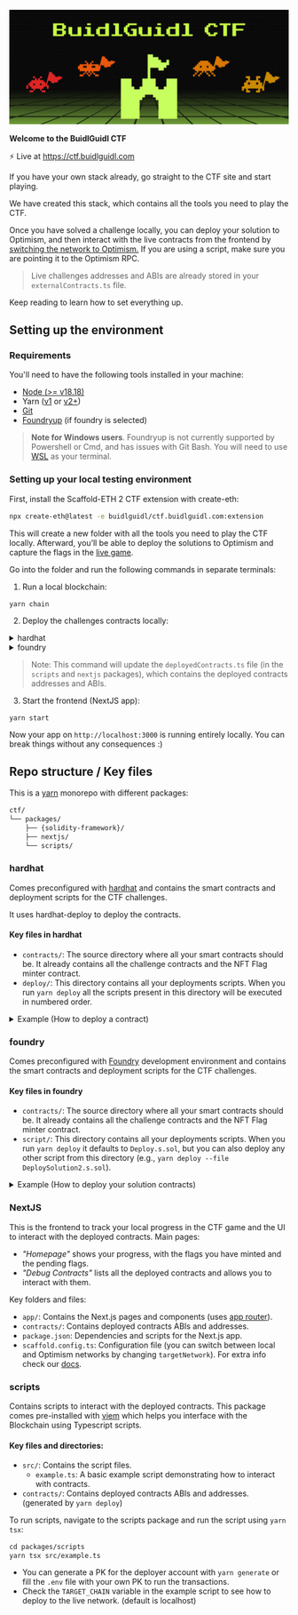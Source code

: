![BuidlGuidl CTF](https://raw.githubusercontent.com/buidlguidl/ctf.buidlguidl.com/refs/heads/main/packages/nextjs/public/readme-image.jpg)

**Welcome to the BuidlGuidl CTF**

⚡️ Live at https://ctf.buidlguidl.com

If you have your own stack already, go straight to the CTF site and start playing.

We have created this stack, which contains all the tools you need to play the CTF.

Once you have solved a challenge locally, you can deploy your solution to Optimism, and then interact with the live contracts from the frontend by [switching the network to Optimism.](#nextjs) If you are using a script, make sure you are pointing it to the Optimism RPC.

> Live challenges addresses and ABIs are already stored in your `externalContracts.ts` file.

Keep reading to learn how to set everything up.

## Setting up the environment

### Requirements

You'll need to have the following tools installed in your machine:

- [Node (>= v18.18)](https://nodejs.org/en/download/)
- Yarn ([v1](https://classic.yarnpkg.com/en/docs/install/) or [v2+](https://yarnpkg.com/getting-started/install))
- [Git](https://git-scm.com/downloads)
- [Foundryup](https://book.getfoundry.sh/getting-started/installation) (if foundry is selected)

> **Note for Windows users**. Foundryup is not currently supported by Powershell or Cmd, and has issues with Git Bash. You will need to use [WSL](https://learn.microsoft.com/en-us/windows/wsl/install) as your terminal.

### Setting up your local testing environment

First, install the Scaffold-ETH 2 CTF extension with create-eth:

```bash
npx create-eth@latest -e buidlguidl/ctf.buidlguidl.com:extension
```

This will create a new folder with all the tools you need to play the CTF locally. Afterward, you’ll be able to deploy the solutions to Optimism and capture the flags in the [live game](https://ctf.buidlguidl.com).

Go into the folder and run the following commands in separate terminals:

1. Run a local blockchain:

```
yarn chain
```

2. Deploy the challenges contracts locally:

  <details>
  <summary>
    hardhat
  </summary>

```
yarn deploy
```

  </details>

  <details>
  <summary>
    foundry
  </summary>

```
yarn deploy --file DeployChallenges.s.sol
```

  </details>

> Note: This command will update the `deployedContracts.ts` file (in the `scripts` and `nextjs` packages), which contains the deployed contracts addresses and ABIs.

3. Start the frontend (NextJS app):

```
yarn start
```

Now your app on `http://localhost:3000` is running entirely locally. You can break things without any consequences :)

## Repo structure / Key files

This is a [yarn](https://yarnpkg.com/features/workspaces) monorepo with different packages:

```
ctf/
└── packages/
    ├── {solidity-framework}/
    ├── nextjs/
    └── scripts/
```

### hardhat

Comes preconfigured with [hardhat](https://hardhat.org/) and contains the smart contracts and deployment scripts for the CTF challenges.

It uses hardhat-deploy to deploy the contracts.

#### Key files in hardhat

- `contracts/`: The source directory where all your smart contracts should be. It already contains all the challenge contracts and the NFT Flag minter contract.
- `deploy/`: This directory contains all your deployments scripts. When you run `yarn deploy` all the scripts present in this directory will be executed in numbered order.

<details>
<summary>Example (How to deploy a contract)</summary>

1. Create the smart contract:

   - Add your new contract file (e.g., `Challenge2Solution.sol`) in the `packages/hardhat/contracts/` directory.

2. Create a deployment script:

   - Add a new file (or use the already created `02_deploy_challenge_2_solution.ts` file as a starting point) in the `deploy/` directory.
   - Write your deployment script as needed (you can use `00_deploy_your_contract.ts` to guide you)

3. Deploy your contract locally:

   - Run `yarn deploy --tags solution2` to deploy your solution contract locally. The `tags` make sure that your are only deploying the solution contract and not all the other challenges (that were deployed with `yarn deploy` or `yarn deploy --tags CTF`).

4. When tested and ready, deploy your contract to Optimism (ask us for some funds if you need!):
   - > Note: You need a private key to deploy the contracts. You can generate one with `yarn generate` or add your own private key in the `.env` files in `/packages/hardhat` and `packages/scripts` folders.
   - Run `yarn deploy --tags solution2 --network optimism` to deploy your solution contract to Optimism.

For more details on deployment, including configuring deployer accounts or the network you want to deploy to, see the [Scaffold-ETH 2 deployment docs](https://docs.scaffoldeth.io/deploying/deploy-smart-contracts).

</details>

### foundry

Comes preconfigured with [Foundry](https://book.getfoundry.sh/) development environment and contains the smart contracts and deployment scripts for the CTF challenges.

#### Key files in foundry

- `contracts/`: The source directory where all your smart contracts should be. It already contains all the challenge contracts and the NFT Flag minter contract.
- `script/`: This directory contains all your deployments scripts. When you run `yarn deploy` it defaults to `Deploy.s.sol`, but you can also deploy any other script from this directory (e.g., `yarn deploy --file DeploySolution2.s.sol`).

<details>
<summary>Example (How to deploy your solution contracts)</summary>

1. Create the smart contract:

   - Add your new contract file (e.g., `Challenge2Solution.sol`) in the `packages/foundry/contracts/` directory.

2. Create a deployment script:

   - Add a new file (or use the already created `DeploySolution2.s.sol` file as a starting point) in the `script/` directory.
   - Write your deployment script as needed (you can use `DeployChallenges.s.sol` to guide you)

3. Deploy your contract locally:

   - Run `yarn deploy --file DeploySolution2.s.sol` to deploy your solution contract locally. `yarn deploy` by default runs `Deploy.s.sol` which is useful when deploying multiple solutions at once. Use the `--file` flag when you want to deploy a specific solution

4. When tested and ready, deploy your contract to Optimism (ask us for some funds if you need!):

   - > Note: You need a foundry keystore account to deploy. Either:

     - Generate with random private key: Run `yarn generate` and update `ETH_KEYSTORE_ACCOUNT=scaffold-eth-custom` in `packages/foundry/.env`.
     - Create one with existing private key: Run `yarn account:import`, enter your private key, and update `ETH_KEYSTORE_ACCOUNT=scaffold-eth-custom` in `packages/foundry/.env`.

   - > TIP: You can check configured account balance with `yarn account`.

   - Run `yarn deploy --file DeploySolution2.s.sol --network optimism` to deploy your solution contract to Optimism.

   For more details on deployment, including configuring deployer accounts or the network you want to deploy to, see the [Scaffold-ETH 2 foundry deployment](https://github.com/scaffold-eth/scaffold-eth-2/tree/foundry?tab=readme-ov-file#deploying-to-live-networks).

</details>

### NextJS

This is the frontend to track your local progress in the CTF game and the UI to interact with the deployed contracts. Main pages:

- _"Homepage"_ shows your progress, with the flags you have minted and the pending flags.
- _"Debug Contracts"_ lists all the deployed contracts and allows you to interact with them.

Key folders and files:

- `app/`: Contains the Next.js pages and components (uses [app router](https://nextjs.org/docs/app)).
- `contracts/`: Contains deployed contracts ABIs and addresses.
- `package.json`: Dependencies and scripts for the Next.js app.
- `scaffold.config.ts`: Configuration file (you can switch between local and Optimism networks by changing `targetNetwork`). For extra info check our [docs](https://docs.scaffoldeth.io/deploying/deploy-nextjs-app#scaffold-app-configuration).

### scripts

Contains scripts to interact with the deployed contracts. This package comes pre-installed with [viem](https://viem.sh/)
which helps you interface with the Blockchain using Typescript scripts.

#### Key files and directories:

- `src/`: Contains the script files.
  - `example.ts`: A basic example script demonstrating how to interact with contracts.
- `contracts/`: Contains deployed contracts ABIs and addresses. (generated by `yarn deploy`)

To run scripts, navigate to the scripts package and run the script using `yarn tsx`:

```shell
cd packages/scripts
yarn tsx src/example.ts
```

- You can generate a PK for the deployer account with `yarn generate` or fill the `.env` file with your own PK to run the transactions.
- Check the `TARGET_CHAIN` variable in the example script to see how to deploy to the live network. (default is localhost)
